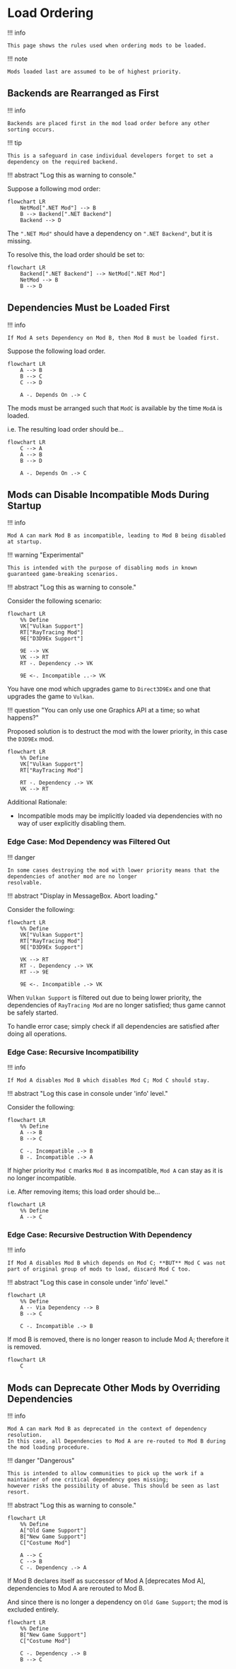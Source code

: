 ﻿# Load Ordering

!!! info

    This page shows the rules used when ordering mods to be loaded.

!!! note

    Mods loaded last are assumed to be of highest priority.

## Backends are Rearranged as First

!!! info

    Backends are placed first in the mod load order before any other sorting occurs.

!!! tip

    This is a safeguard in case individual developers forget to set a dependency on the required backend.

!!! abstract "Log this as warning to console."

Suppose a following mod order:

```mermaid
flowchart LR
    NetMod[".NET Mod"] --> B
    B --> Backend[".NET Backend"]
    Backend --> D
```

The `".NET Mod"` should have a dependency on `".NET Backend"`, but it is missing.

To resolve this, the load order should be set to:

```mermaid
flowchart LR
    Backend[".NET Backend"] --> NetMod[".NET Mod"]
    NetMod --> B
    B --> D
```

## Dependencies Must be Loaded First

!!! info

    If Mod A sets Dependency on Mod B, then Mod B must be loaded first.

Suppose the following load order.

```mermaid
flowchart LR
    A --> B
    B --> C
    C --> D

    A -. Depends On .-> C
```

The mods must be arranged such that `ModC` is available by the time `ModA` is loaded.

i.e. The resulting load order should be...

```mermaid
flowchart LR
    C --> A
    A --> B
    B --> D

    A -. Depends On .-> C
```

## Mods can Disable Incompatible Mods During Startup

!!! info

    Mod A can mark Mod B as incompatible, leading to Mod B being disabled at startup.

!!! warning "Experimental"

    This is intended with the purpose of disabling mods in known guaranteed game-breaking scenarios.

!!! abstract "Log this as warning to console."

Consider the following scenario:

```mermaid
flowchart LR
    %% Define
    VK["Vulkan Support"]
    RT["RayTracing Mod"]
    9E["D3D9Ex Support"]

    9E --> VK
    VK --> RT
    RT -. Dependency .-> VK

    9E <-. Incompatible ..-> VK
```

You have one mod which upgrades game to `Direct3D9Ex` and one that upgrades the game to `Vulkan`.

!!! question "You can only use one Graphics API at a time; so what happens?"

Proposed solution is to destruct the mod with the lower priority, in this case the `D3D9Ex` mod.

```mermaid
flowchart LR
    %% Define
    VK["Vulkan Support"]
    RT["RayTracing Mod"]

    RT -. Dependency .-> VK
    VK --> RT
```

Additional Rationale:

- Incompatible mods may be implicitly loaded via dependencies with no way of user explicitly disabling them.

### Edge Case: Mod Dependency was Filtered Out

!!! danger

    In some cases destroying the mod with lower priority means that the dependencies of another mod are no longer
    resolvable.

!!! abstract "Display in MessageBox. Abort loading."

Consider the following:

```mermaid
flowchart LR
    %% Define
    VK["Vulkan Support"]
    RT["RayTracing Mod"]
    9E["D3D9Ex Support"]

    VK --> RT
    RT -. Dependency .-> VK
    RT --> 9E

    9E <-. Incompatible .-> VK
```

When `Vulkan Support` is filtered out due to being lower priority, the dependencies of `RayTracing Mod` are no longer
satisfied; thus game cannot be safely started.

To handle error case; simply check if all dependencies are satisfied after doing all operations.

### Edge Case: Recursive Incompatibility

!!! info

    If Mod A disables Mod B which disables Mod C; Mod C should stay.

!!! abstract "Log this case in console under 'info' level."

Consider the following:

```mermaid
flowchart LR
    %% Define
    A --> B
    B --> C

    C -. Incompatible .-> B
    B -. Incompatible .-> A
```

If higher priority `Mod C` marks `Mod B` as incompatible, `Mod A` can stay as it is no longer incompatible.

i.e. After removing items; this load order should be...

```mermaid
flowchart LR
    %% Define
    A --> C
```

### Edge Case: Recursive Destruction With Dependency

!!! info

    If Mod A disables Mod B which depends on Mod C; **BUT** Mod C was not part of original group of mods to load, discard Mod C too.

!!! abstract "Log this case in console under 'info' level."

```mermaid
flowchart LR
    %% Define
    A -- Via Dependency --> B
    B --> C

    C -. Incompatible .-> B
```

If mod B is removed, there is no longer reason to include Mod A; therefore it is removed.

```mermaid
flowchart LR
    C
```

## Mods can Deprecate Other Mods by Overriding Dependencies

!!! info

    Mod A can mark Mod B as deprecated in the context of dependency resolution.
    In this case, all Dependencies to Mod A are re-routed to Mod B during the mod loading procedure.

!!! danger "Dangerous"

    This is intended to allow communities to pick up the work if a maintainer of one critical dependency goes missing;
    however risks the possibility of abuse. This should be seen as last resort.

!!! abstract "Log this as warning to console."

```mermaid
flowchart LR
    %% Define
    A["Old Game Support"]
    B["New Game Support"]
    C["Costume Mod"]

    A --> C
    C --> B
    C -. Dependency .-> A
```

If Mod B declares itself as successor of Mod A [deprecates Mod A], dependencies to Mod A are rerouted to Mod B.

And since there is no longer a dependency on `Old Game Support`; the mod is excluded entirely.

```mermaid
flowchart LR
    %% Define
    B["New Game Support"]
    C["Costume Mod"]

    C -. Dependency .-> B
    B --> C
```